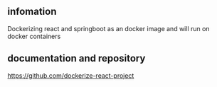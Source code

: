 ## infomation
Dockerizing react and springboot as an docker image and will run on docker containers

## documentation and repository
https://github.com/dockerize-react-project
